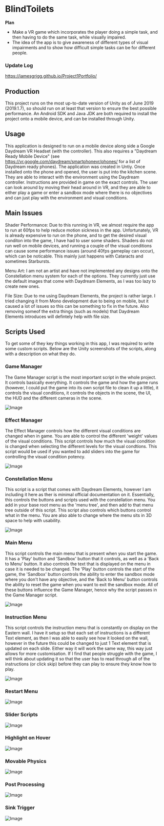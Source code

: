# BlindToilets
**Plan**
- Make a VR game which incorporates the player doing a simple task, and then having to do the same task, while visually impaired.
- The idea of the app is to give awareness of different types of visual impairments and to show how difficult simple tasks can be for different people.

### Update Log
https://jamesgrigg.github.io/Project1Portfolio/

## Production
This project runs on the most up-to-date version of Unity as of June 2019 (2019.1.7), so should run on at least that version to ensure the best possible performance. An Android SDK and Java JDK are both required to install the project onto a mobile device, and can be installed through Unity.

## Usage
This application is designed to run on a mobile device along side a Google Daydream VR Headset (with the controller). This also requires a "Daydream Ready Mobile Device" (see https://vr.google.com/daydream/smartphonevr/phones/ for a list of Daydream ready phones). The application was created in Untiy. Once installed onto the phone and opened, the user is put into the kitchen scene. They are able to interact with the environment using the Daydream controller. Instructions are provided in game on the exact controls. The user can look around by moving their head around in VR, and they are able to either play a game or enter a sandbox mode where there is no objectives and can just play with the environment and visual conditions.

## Main Issues
Shader Performance: Due to this running in VR, we almost require the app to run at 60fps to help reduce motion sickness in the app. Unfortunately, VR is already expensive to run on the phone, and to get the desired visual conditon into the game, I have had to user some shaders. Shaders do not run well on mobile devices, and running a couple of the visual conditions can cause some performance issues (around 40fps gameplay can occur), which can be noticable. This mainly just happens with Cataracts and sometimes Starbursts.

Menu Art: I am not an artist and have not implemented any designs onto the Constellation menu system for each of the options. They currently just use the default images that come with Daydream Elements, as I was too lazy to create new ones.

File Size: Due to me using Daydream Elements, the project is rather large. I tried changing it from Mono development due to being on mobile, but it caused a lot of issues so this can be something to fix in the future. Also removing someof the extra things (such as models) that Daydream Elements introduces will defintely help with file size.

## Scripts Used
To get some of they key things working in this app, I was required to write some custom scripts. Below are the Unity screenshots of the scripts, along with a description on what they do.

### Game Manager
The Game Manager script is the most important script in the whole project. It controls basically everything. It controls the game and how the game runs (however, I could put the game into its own script file to clean it up a little), it controls the visual conditions, it controls the objects in the scene, the UI, the HUD and the different cameras in the scene.

![Image](ReadMeImages/GameManagerScript.png)

### Effect Manager
The Effect Manager controls how the different visual conditions are changed when in game. You are able to control the different 'weight' values of the visual conditions. This script controls how much the visual condition is changed when selecting the different levels for the visual condtions. This script would be used if you wanted to add sliders into the game for controlling the visual condition potency.

![Image](ReadMeImages/EffectManagerScript.png)

### Constellation Menu
This script is a script that comes with Daydream Elements, however I am including it here as ther is minimal official documentation on it. Essentially, this controls the buttons and scripts used with the constellation menu. You add in your base root menu as the 'menu tree', and then add to that menu tree outside of this script. This script also controls which buttons control what in the menu. You are also able to change where the menu sits in 3D space to help with usability.

![Image](ReadMeImages/ConstellationMenuScript.png)

### Main Menu
This script controls the main menu that is present when you start the game. It has a 'Play' button and 'Sandbox' button that it controls, as well as a 'Back to Menu' button. It also controls the text that is displayed on the menu in case it is needed to be changed. The 'Play' button controls the start of the game, the 'Sandbox' button controls the ability to enter the sandbox mode where you don't have any objective, and the 'Back to Menu' button controls the ability to reset the game when you want to exit the sandbox mode. All of these buttons influence the Game Manager, hence why the script passes in the Game Manager script.

![Image](ReadMeImages/MainMenuScript.png)

### Instruction Menu
This script controls the instruction menu that is constantly on display on the Eastern wall. I have it setup so that each set of instructions is a different Text element, as then I was able to easily see how it looked on the wall, however in the future this could be changed to just 1 Text element that is updated on each slide. Either way it will work the same way, this way just allows for more customisation. If I find that people struggle with the game, I will think about updating it so that the user has to read through all of the instructions (or click skip) before they can play to ensure they know how to play.

![Image](ReadMeImages/InstructionsMenuScript.png)

### Restart Menu

![Image](ReadMeImages/RestartMenuScript.png)

### Slider Scripts

![Image](ReadMeImages/SliderScript.png)

### Highlight on Hover

![Image](ReadMeImages/HighlightOnHoverScript.png)

### Movable Physics

![Image](ReadMeImages/MoveablePhysicsObjectScript.png)

### Post Processing

![Image](ReadMeImages/PostProcessingExample.png)

### Sink Trigger

![Image](ReadMeImages/SinkTriggerScript.png)
